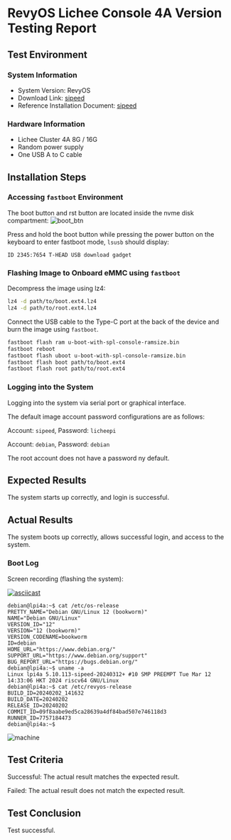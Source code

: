 # RevyOS Lichee Console 4A Version Testing Report

## Test Environment

### System Information

- System Version: RevyOS
- Download Link: [sipeed](https://wiki.sipeed.com/hardware/zh/lichee/th1520/lcon4a/3_images.html)
- Reference Installation Document: [sipeed](https://wiki.sipeed.com/hardware/zh/lichee/th1520/lcon4a/4_burn_image.html)

### Hardware Information

- Lichee Cluster 4A 8G / 16G
- Random power supply
- One USB A to C cable

## Installation Steps

### Accessing `fastboot` Environment

The boot button and rst button are located inside the nvme disk compartment: ![boot_btn](image.png)

Press and hold the boot button while pressing the power button on the keyboard to enter fastboot mode, `lsusb` should display:
```
ID 2345:7654 T-HEAD USB download gadget
```

### Flashing Image to Onboard eMMC using `fastboot`

Decompress the image using lz4:
```bash
lz4 -d path/to/boot.ext4.lz4
lz4 -d path/to/root.ext4.lz4
```

Connect the USB cable to the Type-C port at the back of the device and burn the image using `fastboot`.

```bash
fastboot flash ram u-boot-with-spl-console-ramsize.bin
fastboot reboot
fastboot flash uboot u-boot-with-spl-console-ramsize.bin
fastboot flash boot path/to/boot.ext4
fastboot flash root path/to/root.ext4
```

### Logging into the System

Logging into the system via serial port or graphical interface.

The default image account password configurations are as follows:

Account: `sipeed`, Password: `licheepi`

Account: `debian`, Password: `debian`

The root account does not have a password ny default.

## Expected Results

The system starts up correctly, and login is successful.

## Actual Results

The system boots up correctly, allows successful login, and access to the system.

### Boot Log

Screen recording (flashing the system):

[![asciicast](https://asciinema.org/a/hZHlwXaPj9W1AQgADtrgYRB4m.svg)](https://asciinema.org/a/hZHlwXaPj9W1AQgADtrgYRB4m)

```log
debian@lpi4a:~$ cat /etc/os-release 
PRETTY_NAME="Debian GNU/Linux 12 (bookworm)"
NAME="Debian GNU/Linux"
VERSION_ID="12"
VERSION="12 (bookworm)"
VERSION_CODENAME=bookworm
ID=debian
HOME_URL="https://www.debian.org/"
SUPPORT_URL="https://www.debian.org/support"
BUG_REPORT_URL="https://bugs.debian.org/"
debian@lpi4a:~$ uname -a
Linux lpi4a 5.10.113-sipeed-20240312+ #10 SMP PREEMPT Tue Mar 12 14:33:06 HKT 2024 riscv64 GNU/Linux
debian@lpi4a:~$ cat /etc/revyos-release 
BUILD_ID=20240202_141632
BUILD_DATE=20240202
RELEASE_ID=20240202
COMMIT_ID=09f8aabe9ed5ca28639a4df84bad507e746118d3
RUNNER_ID=7757184473
debian@lpi4a:~$ 
```

![machine](image-1.png)

## Test Criteria

Successful: The actual result matches the expected result.

Failed: The actual result does not match the expected result.

## Test Conclusion

Test successful.
